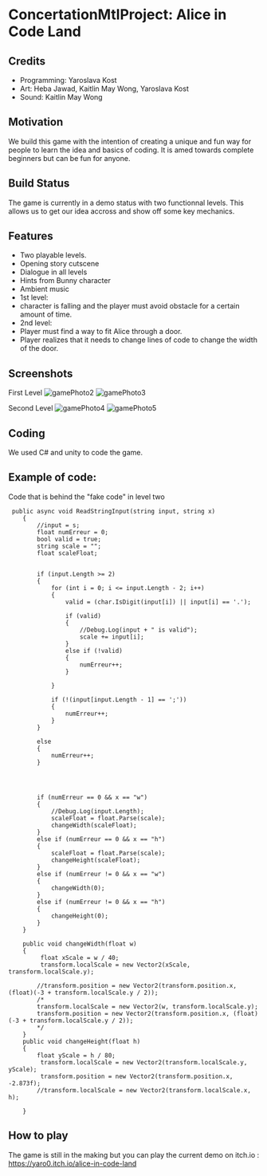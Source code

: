# ConcertationMtlProject: Alice in Code Land

## Credits
- Programming: Yaroslava Kost
- Art: Heba Jawad, Kaitlin May Wong, Yaroslava Kost
- Sound: Kaitlin May Wong

## Motivation
We build this game with the intention of creating a unique and fun way for people to learn the idea and basics of coding. It is amed towards complete beginners but can be fun for anyone.

## Build Status
The game is currently in a demo status with two functionnal levels.
This allows us to get our idea accross and show off some key mechanics.

## Features
- Two playable levels.
- Opening story cutscene
- Dialogue in all levels
- Hints from Bunny character
- Ambient music
- 1st level: 
- character is falling and the player must avoid obstacle for a certain amount of time.
- 2nd level:
- Player must find a way to fit Alice through a door. 
- Player realizes that it needs to change lines of code to change the width of the door.

## Screenshots
First Level
![gamePhoto2](https://user-images.githubusercontent.com/93663497/222021585-e53d2fc3-07f5-41e6-8213-a52d5c3ee7f7.PNG)
![gamePhoto3](https://user-images.githubusercontent.com/93663497/222021596-2bd930b8-a3cb-4174-b16a-d1a2b0c30a99.PNG)

Second Level
![gamePhoto4](https://user-images.githubusercontent.com/93663497/222021608-e6539643-715d-4aaf-a9d3-eb6f592a0096.PNG)
![gamePhoto5](https://user-images.githubusercontent.com/93663497/222021615-95d80044-e209-469a-ace3-3ad0fe4c9506.PNG)

## Coding
We used C# and unity to code the game.

## Example of code:
Code that is behind the "fake code" in level two
```
 public async void ReadStringInput(string input, string x)
    {
        //input = s;
        float numErreur = 0;
        bool valid = true;
        string scale = "";
        float scaleFloat;


        if (input.Length >= 2)
        {
            for (int i = 0; i <= input.Length - 2; i++)
            {
                valid = (char.IsDigit(input[i]) || input[i] == '.');

                if (valid)
                {
                    //Debug.Log(input + " is valid");
                    scale += input[i];
                }
                else if (!valid)
                {
                    numErreur++;
                }

            }

            if (!(input[input.Length - 1] == ';'))
            {
                numErreur++;
            }
        }
        
        else
        {
            numErreur++;
        }

        


        if (numErreur == 0 && x == "w")
        {
            //Debug.Log(input.Length);
            scaleFloat = float.Parse(scale);
            changeWidth(scaleFloat);
        }
        else if (numErreur == 0 && x == "h")
        {
            scaleFloat = float.Parse(scale);
            changeHeight(scaleFloat);
        }
        else if (numErreur != 0 && x == "w")
        {
            changeWidth(0);
        }
        else if (numErreur != 0 && x == "h")
        {
            changeHeight(0);
        }
    }

    public void changeWidth(float w)
    {
         float xScale = w / 40;
         transform.localScale = new Vector2(xScale, transform.localScale.y);

        //transform.position = new Vector2(transform.position.x, (float)(-3 + transform.localScale.y / 2));
        /*
        transform.localScale = new Vector2(w, transform.localScale.y);
        transform.position = new Vector2(transform.position.x, (float)(-3 + transform.localScale.y / 2));
        */
    }
    public void changeHeight(float h)
    {
        float yScale = h / 80;
         transform.localScale = new Vector2(transform.localScale.y, yScale);
         transform.position = new Vector2(transform.position.x, -2.873f);
        //transform.localScale = new Vector2(transform.localScale.x, h);

    }
```
## How to play
The game is still in the making but you can play the current demo on itch.io : https://yaro0.itch.io/alice-in-code-land
